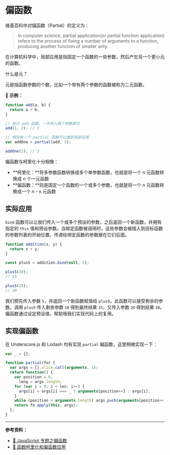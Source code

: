 # 偏函数

维基百科中对偏函数（Partial）的定义为：

> In computer science, partial application(or partial function application) refers to the process of fixing a number of arguments to a function, producing another function of smaller arity.

在计算机科学中，局部应用是指固定一个函数的一些参数，然后产生另一个更小元的函数。

什么是元？

元是指函数参数的个数，比如一个带有两个参数的函数被称为二元函数。

🌰 **示例：**

```js
function add(a, b) {
  return a + b;
}

// 执行 add 函数，一次传入两个参数即可
add(1, 2); // 3

// 假设有一个 partial 函数可以做到局部应用
var addOne = partial(add, 1);

addOne(2); // 3
```

偏函数与柯里化十分相像：

- **柯里化：**将多参数函数转换成多个单参数函数，也就是将一个 n 元函数转换成 n 个一元函数
- **偏函数：**则是固定一个函数的一个或多个参数，也就是将一个 n 元函数转换成一个 n - x 元函数

## 实际应用

`bind` 函数可以让我们传入一个或多个预设的参数，之后返回一个新函数，并拥有指定的 `this` 值和预设参数。当绑定函数被调用时，这些参数会被插入到目标函数的参数列表的开始位置，传递给绑定函数的参数跟在它们后面。

```js
function addition(x, y) {
  return x + y;
}

const plus5 = addition.bind(null, 5);

plus5(10);
// 15

plus5(25);
// 30
```

我们预先传入参数 `5`，并返回一个新函数赋值给 `plus5`，此函数可以接受剩余的参数。调用 `plus5` 传入剩余参数 `10` 得到最终结果 `15`，又传入参数 `20` 得到结果 `30`。偏函数通过设定预设值，帮助哦我们实现代码上的复用。

## 实现偏函数

在 Underscore.js 和 Lodash 均有实现 `partial` 偏函数，这里稍微实现一下：

```js
var _ = {};

function partial(fn) {
  var args = [].slice.call(arguments, 1);
  return function() {
    var position = 0,
      leng = args.length;
    for (var i = 0; i < len; i++) {
      args[i] = args[i] === _ ? arguments[position++] : args[i];
    }
    while (position < arguments.length) args.push(arguments[position++]);
    return fn.apply(this, args);
  };
}
```

---

**参考资料：**

- [📝 JavaScript 专题之偏函数](https://github.com/mqyqingfeng/Blog/issues/43)
- [📝 函数柯里化和偏函数应用](https://juejin.im/post/5ca862bce51d45534839ab96)
